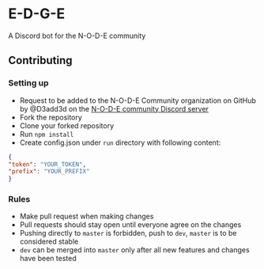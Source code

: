 # E-D-G-E
A Discord bot for the N-O-D-E community

## Contributing

### Setting up

 - Request to be added to the N-O-D-E Community organization on GitHub by @D3add3d on the [N-O-D-E community Discord server](https://discord.gg/g9uvEAP)
 - Fork the repository
 - Clone your forked repository
 - Run `npm install`
 - Create config.json under `run` directory with following content:
 ```json
 {
 "token": "YOUR_TOKEN",
 "prefix": "YOUR_PREFIX"
 }
 ```
 
### Rules
 
 - Make pull request when making changes
 - Pull requests should stay open until everyone agree on the changes
 - Pushing directly to `master` is forbidden, push to `dev`, `master` is to be considered stable
 - `dev` can be merged into `master` only after all new features and changes have been tested
